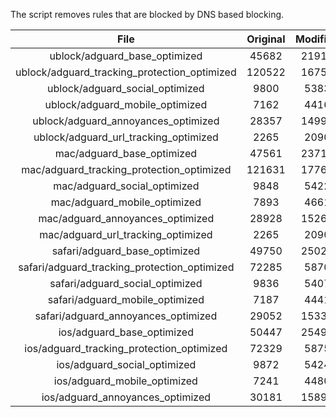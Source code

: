 The script removes rules that are blocked by DNS based blocking.


| File | Original | Modified |
|:----:|:-----:|:-----:|
| ublock/adguard_base_optimized | 45682 | 21916 |
| ublock/adguard_tracking_protection_optimized | 120522 | 16757 |
| ublock/adguard_social_optimized | 9800 | 5383 |
| ublock/adguard_mobile_optimized | 7162 | 4416 |
| ublock/adguard_annoyances_optimized | 28357 | 14990 |
| ublock/adguard_url_tracking_optimized | 2265 | 2090 |
| mac/adguard_base_optimized | 47561 | 23713 |
| mac/adguard_tracking_protection_optimized | 121631 | 17769 |
| mac/adguard_social_optimized | 9848 | 5422 |
| mac/adguard_mobile_optimized | 7893 | 4661 |
| mac/adguard_annoyances_optimized | 28928 | 15261 |
| mac/adguard_url_tracking_optimized | 2265 | 2090 |
| safari/adguard_base_optimized | 49750 | 25029 |
| safari/adguard_tracking_protection_optimized | 72285 | 5870 |
| safari/adguard_social_optimized | 9836 | 5407 |
| safari/adguard_mobile_optimized | 7187 | 4441 |
| safari/adguard_annoyances_optimized | 29052 | 15335 |
| ios/adguard_base_optimized | 50447 | 25493 |
| ios/adguard_tracking_protection_optimized | 72329 | 5875 |
| ios/adguard_social_optimized | 9872 | 5424 |
| ios/adguard_mobile_optimized | 7241 | 4480 |
| ios/adguard_annoyances_optimized | 30181 | 15895 |